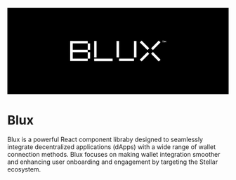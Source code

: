 ![blux_concept](./blux_concept.png)
# Blux
Blux is a powerful React component libraby designed to seamlessly integrate decentralized applications (dApps) with a wide range of wallet connection methods. Blux focuses on making wallet integration smoother and enhancing user onboarding and engagement by targeting the Stellar ecosystem.
